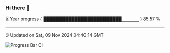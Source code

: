 ### Hi there 👋

⏳ Year progress { █████████████████████████▁▁▁▁▁ } 85.57 %

---

⏰ Updated on Sat, 09 Nov 2024 04:40:14 GMT

![Progress Bar CI](https://github.com/IshwaranRudhara/GIT-ACTION/workflows/Progress%20Bar%20CI/badge.svg)
